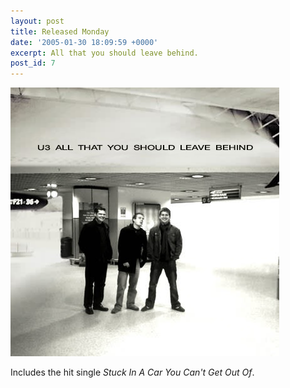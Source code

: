 ```yaml
---
layout: post
title: Released Monday
date: '2005-01-30 18:09:59 +0000'
excerpt: All that you should leave behind.
post_id: 7
---
```

![U3 Album Cover](/assets/2005/01/released_monday.jpg)

Includes the hit single <cite>Stuck In A Car You Can't Get Out Of</cite>.